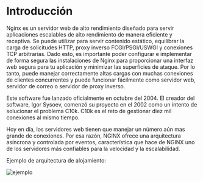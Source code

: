 # Introducción

Nginx es un servidor web de alto rendimiento diseñado para servir aplicaciones escalables de alto rendimiento de manera eficiente y receptiva. Se puede utilizar para servir contenido estático, equilibrar la carga de solicitudes HTTP, proxy inverso FCGI/PSGI/USWGI y conexiones TCP arbitrarias. Dado esto, es importante poder configurar e implementar de forma segura las instalaciones de Nginx para proporcionar una interfaz web segura para tu aplicación y minimizar las superficies de ataque. Por lo tanto, puede manejar correctamente altas cargas con muchas conexiones de clientes concurrentes y puede funcionar fácilmente como servidor web, servidor de correo o servidor de proxy inverso.

Este software fue lanzado oficialmente en octubre del 2004. El creador del software, Igor Sysoev, comenzó su proyecto en el 2002 como un intento de solucionar el problema C10k. C10k es el reto de gestionar diez mil conexiones al mismo tiempo.

Hoy en día, los servidores web tienen que manejar un número aún mas grande de conexiones. Por esa razón, NGINX ofrece una arquitectura asíncrona y controlada por eventos, característica que hace de NGINX uno de los servidores más confiables para la velocidad y la escalabilidad.

Ejemplo de arquitectura de alojamiento:

![ejemplo](https://kinsta.com/wp-content/uploads/2018/11/kinsta-hosting-architecture-v8.png)
